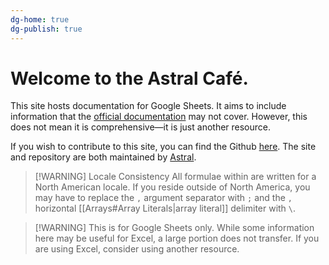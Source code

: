 ```yaml
---
dg-home: true
dg-publish: true
---
```

# Welcome to the Astral Café.
This site hosts documentation for Google Sheets. It aims to include information that the [official documentation](https://support.google.com/docs/table/25273) may not cover. However, this does not mean it is comprehensive—it is just another resource.

If you wish to contribute to this site, you can find the Github [here](https://github.com/Astral1119/GSheet-Docs). The site and repository are both maintained by [Astral](https://docs.google.com/spreadsheets/d/1hIG_JbgGw7hbJmct2re2ySFZaC-LfrRA_IZN8Ghi2gY/edit#gid=1853561868).

> [!WARNING] Locale Consistency
> All formulae within are written for a North American locale. If you reside outside of North America, you may have to replace the `,` argument separator with `;` and the `,` horizontal [[Arrays#Array Literals|array literal]] delimiter with `\`.

> [!WARNING] This is for Google Sheets only.
> While some information here may be useful for Excel, a large portion does not transfer. If you are using Excel, consider using another resource.